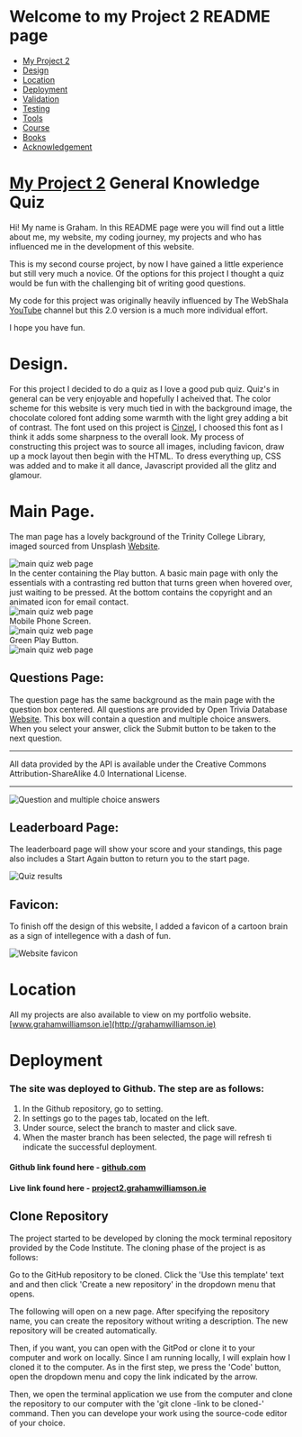 # Welcome to my Project 2 README page

<ul class="navlist">
                <li><a href="#my project 2">My Project 2</a></li>
                <li><a href="#design">Design</a></li>
                <li><a href="#location">Location</a></li>
                <li><a href="#deployment">Deployment</a></li>
                <li><a href="#validation">Validation</a></li>
                <li><a href="#testing">Testing</a></li>
                <li><a href="#tools">Tools</a></li>
                <li><a href="#course">Course</a></li>
                <li><a href="#books">Books</a></li>
                <li><a href="#acknowledgement">Acknowledgement</a></li>
            </ul>

# [My Project 2](http://project2.grahamwilliamson.ie)  General Knowledge Quiz

Hi! My name is Graham. In this README page were you will find out a little about me, my website, my coding journey, my projects and who has influenced me in the development of this website.

This is my second course project, by now I have gained a little experience but still very much a novice. Of the options for this project I thought a quiz would be fun with the challenging bit of writing good questions.

My code for this project was originally heavily influenced by The WebShala [YouTube](https://www.youtube.com/@TheWebShala) channel but this 2.0 version is a much more individual effort.

I hope you have fun.

# Design.

For this project I decided to do a quiz as I love a good pub quiz. Quiz's in general can be very enjoyable and hopefully I acheived that. The color scheme for this website is very much tied in with the background image, the chocolate colored font adding some warmth with the light grey adding a bit of contrast. The font used on this project is <u>Cinzel</u>, I choosed this font as I think it adds some sharpness to the overall look. My process of constructing this project was to source all images, including favicon, draw up a mock layout then begin with the HTML. To dress everything up, CSS was added and to make it all dance, Javascript provided all the glitz and glamour.

# Main Page.
The man page has a lovely background of the Trinity College Library, imaged sourced from Unsplash [Website](https://unsplash.com/s/photos/trinity-college).
<div>
<img title="Main Page" alt="main quiz web page" src="assets/images/library_1.jpg";>
</div>
 In the center containing the Play button. A basic main page with only the essentials with a contrasting red button that turns green when hovered over, just waiting to be pressed. At the bottom contains the copyright and an animated icon for email contact.
<div>
<img title="Main Page" alt="main quiz web page" src="assets/images/start_page.jpg";>
</div>
Mobile Phone Screen.
<div>
<img title="Main Page" alt="main quiz web page" src="assets/images/mobile_screen.jpg";>
</div>
Green Play Button.
<div>
<img title="Main Page" alt="main quiz web page" src="assets/images/green_start_btn.jpg";>
</div>

## <b> Questions Page:</b>
The question page has the same background as the main page with the question box centered. All questions are provided by Open Trivia Database [Website](https://opentdb.com/). This box will contain a question and multiple choice answers. When you select your answer, click the Submit button to be taken to the next question.<hr>
All data provided by the API is available under the Creative Commons Attribution-ShareAlike 4.0 International License.<hr>
<div>
<img title="Question Page" alt="Question and multiple choice answers" src="assets/images/PC_screen.jpg";>
</div>

## <b>Leaderboard Page:</b>
The leaderboard page will show your score and your standings,
this page also includes a Start Again button to return you to the start page.
<div>
<img title="Results page Page" alt="Quiz results" src="assets/images/leaderboard_screen.jpg">
</div>

## <b>Favicon:</b>
To finish off the design of this website, I added a favicon of a cartoon brain as a sign of intellegence with a dash of fun.

<div>
<img title="favicon" alt="Website favicon" src="assets/images/favicon.png";>
</div>


# Location

All my projects are also available to view on my portfolio website.
[www.grahamwilliamson.ie](http://grahamwilliamson.ie)

# Deployment

### The site was deployed to Github. The step are as follows:
<ol>
<li>In the Github repository, go to setting.</li>
<li>In settings go to the pages tab, located on the left.</li>
<li>Under source, select the branch to master and click save.</li>
<li>When the master branch has been selected, the page will refresh ti indicate the successful deployment.</li>
</ol>

#### Github link found here - [github.com]( https://grahamwilliamson234.github.io/my_quiz)
#### Live link found here - [project2.grahamwilliamson.ie](https://project2.grahamwilliamson.ie)

## Clone Repository
The project started to be developed by cloning the mock terminal repository provided by the Code Institute. The cloning phase of the project is as follows:

Go to the GitHub repository to be cloned. Click the 'Use this template' text and and then click 'Create a new repository' in the dropdown menu that opens.

The following will open on a new page. After specifying the repository name, you can create the repository without writing a description. The new repository will be created automatically.

Then, if you want, you can open with the GitPod or clone it to your computer and work on locally. Since I am running locally, I will explain how I cloned it to the computer. As in the first step, we press the 'Code' button, open the dropdown menu and copy the link indicated by the arrow.

Then, we open the terminal application we use from the computer and clone the repository to our computer with the 'git clone -link to be cloned-' command. Then you can develope your work using the source-code editor of your choice.


